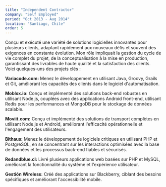 ```yaml
---
title: "Independent Contractor"
company: "Self Employed"
period: "Oct 2013 - Aug 2014"
location: "Santiago, Chile"
order: 5
---
```


Conçu et exécuté une variété de solutions logicielles innovantes pour plusieurs clients, adaptant rapidement aux nouveaux défis et souvent des exigences en constante évolution. Mon rôle impliquait la gestion du cycle de vie complet du projet, de la conceptualisation à la mise en production, garantissant des livrables de haute qualité et la satisfaction des clients. Voici quelques-uns des projets clés :

**Variacode.com:** Menez le développement en utilisant Java, Groovy, Grails et Git, améliorant les capacités des clients dans le logiciel d'automatisation.

**Moblox.io:** Conçu et implémenté des solutions back-end robustes en utilisant Node.js, couplées avec des applications Android front-end, utilisant Redis pour les performances et MongoDB pour le stockage de données scalable.

**Moviit.com:** Conçu et implémenté des solutions de transport complètes en utilisant Node.js et Android, améliorant l'efficacité opérationnelle et l'engagement des utilisateurs.

**Bithaus:** Menez le développement de logiciels critiques en utilisant PHP et PostgreSQL, en se concentrant sur les interactions optimisées avec la base de données et les processus back-end fiables et sécurisés.

**Redandblue.cl:** Livré plusieurs applications web basées sur PHP et MySQL, améliorant la fonctionnalité du système et l'expérience utilisateur.

**Gestión Wireless:** Créé des applications sur Blackberry, ciblant des besoins spécifiques et améliorant l'accessibilité mobile.